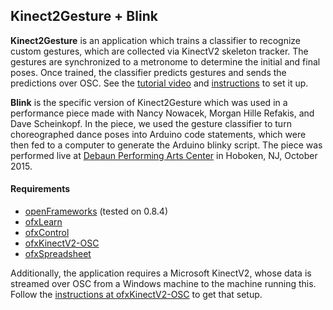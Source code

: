 ## Kinect2Gesture + Blink

**Kinect2Gesture** is an application which trains a classifier to recognize custom gestures, which are collected via KinectV2 skeleton tracker. The gestures are synchronized to a metronome to determine the initial and final poses. Once trained, the classifier predicts gestures and sends the predictions over OSC. See the [tutorial video](https://vimeo.com/143963394) and [instructions](https://github.com/genekogan/Kinect2Gesture/blob/master/Instructions.md) to set it up.

**Blink** is the specific version of Kinect2Gesture which was used in a performance piece made with Nancy Nowacek, Morgan Hille Refakis, and Dave Scheinkopf. In the piece, we used the gesture classifier to turn choreographed dance poses into Arduino code statements, which were then fed to a computer to generate the Arduino blinky script. The piece was performed live at [Debaun Performing Arts Center](http://ugstudentlife.stevens.edu/org/debauncenter) in Hoboken, NJ, October 2015. 

#### Requirements

- [openFrameworks](http://www.openframeworks.cc) (tested on 0.8.4)
- [ofxLearn](https://github.com/genekogan/ofxLearn)
- [ofxControl](https://github.com/genekogan/ofxControl)
- [ofxKinectV2-OSC](https://github.com/microcosm/ofxKinectV2-OSC)
- [ofxSpreadsheet](https://github.com/genekogan/ofxSpreadsheet)

Additionally, the application requires a Microsoft KinectV2, whose data is streamed over OSC from a Windows machine to the machine running this. Follow the [instructions at ofxKinectV2-OSC](https://github.com/microcosm/ofxKinectV2-OSC) to get that setup.
